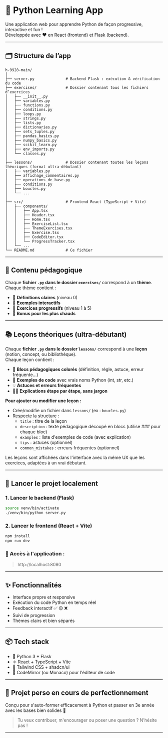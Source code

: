 # 🐍 Python Learning App

Une application web pour apprendre Python de façon progressive, interactive et fun !  
Développée avec ❤️ en React (frontend) et Flask (backend).

---

## 🗂️ Structure de l’app

```
h-9928-main/
│
├── server.py              # Backend Flask : exécution & vérification du code
├── exercises/             # Dossier contenant tous les fichiers d’exercices
│   ├── __init__.py
│   ├── variables.py
│   ├── functions.py
│   ├── conditions.py
│   ├── loops.py
│   ├── strings.py
│   ├── lists.py
│   ├── dictionaries.py
│   ├── sets_tuples.py
│   ├── pandas_basics.py
│   ├── numpy_basics.py
│   ├── scikit_learn.py
│   ├── env_imports.py
│   └── classes.py
│
├── lessons/               # Dossier contenant toutes les leçons théoriques (format ultra-débutant)
│   ├── variables.py
│   ├── affichage_commentaires.py
│   ├── operations_de_base.py
│   ├── conditions.py
│   ├── boucles.py
│   └── ...
│
├── src/                   # Frontend React (TypeScript + Vite)
│   ├── components/
│   │   ├── App.tsx
│   │   ├── Header.tsx
│   │   ├── Home.tsx
│   │   ├── ExerciseList.tsx
│   │   ├── ThemeExercises.tsx
│   │   ├── Exercise.tsx
│   │   ├── CodeEditor.tsx
│   │   └── ProgressTracker.tsx
│   └── ...
└── README.md              # Ce fichier
```

---

## 🧠 Contenu pédagogique

Chaque **fichier `.py` dans le dossier `exercises/`** correspond à un **thème**.  
Chaque thème contient :
- 📘 **Définitions claires** (niveau 0)
- 🧪 **Exemples interactifs**
- 🧩 **Exercices progressifs** (niveau 1 à 5)
- 🧠 **Bonus pour les plus chauds**

---

## 📚 Leçons théoriques (ultra-débutant)

Chaque **fichier `.py` dans le dossier `lessons/`** correspond à une **leçon** (notion, concept, ou bibliothèque).  
Chaque leçon contient :
- 🧩 **Blocs pédagogiques colorés** (définition, règle, astuce, erreur fréquente...)
- 📝 **Exemples de code** avec vrais noms Python (int, str, etc.)
- 💡 **Astuces et erreurs fréquentes**
- 🧑‍🎓 **Explications étape par étape, sans jargon**

**Pour ajouter ou modifier une leçon :**
- Crée/modifie un fichier dans `lessons/` (ex : `boucles.py`)
- Respecte la structure :
  - `title` : titre de la leçon
  - `description` : texte pédagogique découpé en blocs (utilise ### pour chaque bloc)
  - `examples` : liste d'exemples de code (avec explication)
  - `tips` : astuces (optionnel)
  - `common_mistakes` : erreurs fréquentes (optionnel)

Les leçons sont affichées dans l'interface avec la même UX que les exercices, adaptées à un vrai débutant.

---

## 🚀 Lancer le projet localement

### 1. Lancer le backend (Flask)
```bash
source venv/bin/activate
./venv/bin/python server.py
```

### 2. Lancer le frontend (React + Vite)
```bash
npm install
npm run dev
```

### 📍 Accès à l'application :
> http://localhost:8080

---

## ✨ Fonctionnalités

- Interface propre et responsive
- Exécution du code Python en temps réel
- Feedback interactif ✅ 🟡 ❌
- Suivi de progression
- Thèmes clairs et bien séparés

---

## 📦 Tech stack

- 🧠 Python 3 + Flask
- ⚛️ React + TypeScript + Vite
- 🎨 Tailwind CSS + shadcn/ui
- 🧪 CodeMirror (ou Monaco) pour l'éditeur de code

---

## 🙌 Projet perso en cours de perfectionnement

Conçu pour s'auto-former efficacement à Python et passer en 3e année avec les bases bien solides 💪  
> Tu veux contribuer, m'encourager ou poser une question ? N'hésite pas !

---
